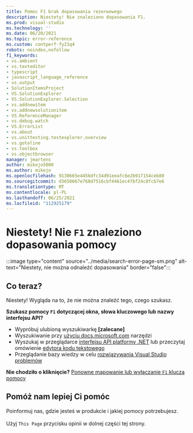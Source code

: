 ```yaml
---
title: Pomoc F1 brak dopasowania rezerwowego
description: Niestety! Nie znaleziono dopasowania F1.
ms.prod: visual-studio
ms.technology: ''
ms.date: 06/20/2021
ms.topic: error-reference
ms.custom: contperf-fy21q4
robots: noindex,nofollow
f1_keywords:
- vs.ambient
- vs.texteditor
- typescript
- javascript_language_reference
- vs.output
- SolutionItemsProject
- VS.SolutionExplorer
- VS.SolutionExplorer.Selection
- vs.addnewitem
- vs.addnewsolutionitem
- VS.ReferenceManager
- vs.debug.watch
- VS.ErrorList
- vs.about
- vs.unittesting.testexplorer.overview
- vs.gotoline
- vs.toolbox
- vs.objectbrowser
manager: jmartens
author: mikejo5000
ms.author: mikejo
ms.openlocfilehash: 9130665e4456dfc34d91eeafc6e2b917154ceb80
ms.sourcegitcommit: d3658667e768d7516cbf4461ec47bf24c8fcb7e6
ms.translationtype: MT
ms.contentlocale: pl-PL
ms.lasthandoff: 06/25/2021
ms.locfileid: "112925179"
---
```

# <a name="oops-no-f1-help-match-was-found"></a>Niestety! Nie `F1` znaleziono dopasowania pomocy

:::image type="content" source="../media/search-error-page-sm.png" alt-text="Niestety, nie można odnaleźć dopasowania" border="false":::

## <a name="now-what"></a>Co teraz?

Niestety! Wygląda na to, że nie można znaleźć tego, czego szukasz. 

**Szukasz pomocy `F1` dotyczącej okna, słowa kluczowego lub nazwy interfejsu API?**
- Wypróbuj ulubioną wyszukiwarkę **[zalecane]**
- Wyszukiwanie przy [użyciu docs.microsoft.com](/) narzędzi 
- Wyszukaj w przeglądarce [interfejsu API platformy .NET](/dotnet/api/) lub przeczytaj omówienie [edytora kodu tekstowego](../../ide/writing-code-in-the-code-and-text-editor.md)
- Przeglądanie bazy wiedzy w celu [rozwiązywania Visual Studio problemów](/troubleshoot/visualstudio/welcome-visual-studio/)


**Nie chodziło o kliknięcie?** [Ponowne mapowanie lub wyłączanie `F1` klucza pomocy](../not-in-toc/change-f1-help-key.md)


## <a name="help-us-serve-you-better"></a>Pomóż nam lepiej Ci pomóc

Poinformuj nas, gdzie jesteś w produkcie i jakiej pomocy potrzebujesz.   
<br/>Użyj `This Page` przycisku opinii w dolnej części tej strony. 
